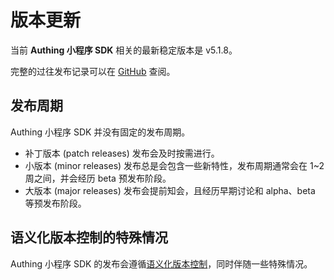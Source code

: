# 版本更新

当前 **Authing 小程序 SDK** 相关的最新稳定版本是 v5.1.8。

完整的过往发布记录可以在 [GitHub](https://github.com/Authing/authing-js-sdk/releases) 查阅。

## 发布周期

Authing 小程序 SDK 并没有固定的发布周期。

- 补丁版本 (patch releases) 发布会及时按需进行。
- 小版本 (minor releases) 发布总是会包含一些新特性，发布周期通常会在 1~2 周之间，并会经历 beta 预发布阶段。
- 大版本 (major releases) 发布会提前知会，且经历早期讨论和 alpha、beta 等预发布阶段。

## 语义化版本控制的特殊情况

Authing 小程序 SDK 的发布会遵循[语义化版本控制](https://semver.org/)，同时伴随一些特殊情况。
